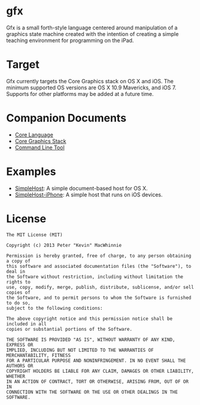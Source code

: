 gfx
===

Gfx is a small forth-style language centered around manipulation of a graphics state machine created with the intention of creating a simple teaching environment for programming on the iPad.

Target
======

Gfx currently targets the Core Graphics stack on OS X and iOS. The minimum supported OS versions are OS X 10.9 Mavericks, and iOS 7. Supports for other platforms may be added at a future time.

Companion Documents
===================

- [Core Language](Info/Core-Language.md)
- [Core Graphics Stack](Info/Core-Graphics-Stack.md)
- [Command Line Tool](Info/Command-Line.md)

Examples
========

- [SimpleHost](Examples/SimpleHost): A simple document-based host for OS X.
- [SimpleHost-iPhone](Examples/SimpleHost-iPhone): A simple host that runs on iOS devices.

License
=======

	The MIT License (MIT)

	Copyright (c) 2013 Peter "Kevin" MacWhinnie

	Permission is hereby granted, free of charge, to any person obtaining a copy of
	this software and associated documentation files (the "Software"), to deal in
	the Software without restriction, including without limitation the rights to
	use, copy, modify, merge, publish, distribute, sublicense, and/or sell copies of
	the Software, and to permit persons to whom the Software is furnished to do so,
	subject to the following conditions:

	The above copyright notice and this permission notice shall be included in all
	copies or substantial portions of the Software.

	THE SOFTWARE IS PROVIDED "AS IS", WITHOUT WARRANTY OF ANY KIND, EXPRESS OR
	IMPLIED, INCLUDING BUT NOT LIMITED TO THE WARRANTIES OF MERCHANTABILITY, FITNESS
	FOR A PARTICULAR PURPOSE AND NONINFRINGEMENT. IN NO EVENT SHALL THE AUTHORS OR
	COPYRIGHT HOLDERS BE LIABLE FOR ANY CLAIM, DAMAGES OR OTHER LIABILITY, WHETHER
	IN AN ACTION OF CONTRACT, TORT OR OTHERWISE, ARISING FROM, OUT OF OR IN
	CONNECTION WITH THE SOFTWARE OR THE USE OR OTHER DEALINGS IN THE SOFTWARE.
